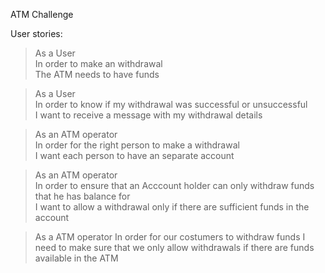 ATM Challenge

User stories:

>As a User       
>In order to make an withdrawal      
>The ATM needs to have funds

>As a User               
>In order to know if my withdrawal was successful or unsuccessful              
>I want to receive a message with my withdrawal details

>As an ATM operator          
>In order for the right person to make a withdrawal            
>I want each person to have an separate account

>As an ATM operator           
>In order to ensure that an Acccount holder can only withdraw funds that he has balance for           
>I want to allow a withdrawal only if there are sufficient funds in the account

>As a ATM operator
In order for our costumers to withdraw funds
I need to make sure that we only allow withdrawals if there are funds available in the ATM 